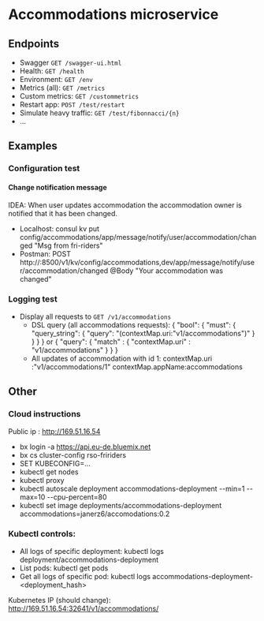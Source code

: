 # Accommodations microservice

## Endpoints
* Swagger `GET /swagger-ui.html`
* Health: `GET /health`
* Environment: `GET /env`
* Metrics (all): `GET /metrics`
* Custom metrics: `GET /custommetrics`
* Restart app: `POST /test/restart`
* Simulate heavy traffic: `GET /test/fibonnacci/{n}`
* ...
## Examples
### Configuration test 

#### Change notification message
IDEA:
When user updates accommodation the accommodation owner is notified that it has been changed.
* Localhost: consul kv put config/accommodations/app/message/notify/user/accommodation/changed "Msg from fri-riders"
* Postman: POST http://<host>:8500/v1/kv/config/accommodations,dev/app/message/notify/user/accommodation/changed 
@Body "Your accommodation was changed"

### Logging test
* Display all requests to `GET /v1/accommodations`
    * DSL query (all accommodations requests):
        {
          "bool": {
            "must": {
              "query_string": {
                "query": "(contextMap.uri:\"v1/accommodations\")"
              }
            }
          }
        }
        or
        {
            "query": {
                "match" : {
                    "contextMap.uri" : "v1/accommodations"
                }
            }
        }
    * All updates of accommodation with id 1: 
        contextMap.uri :"v1/accommodations/1"
        contextMap.appName:accommodations
        
## Other
### Cloud instructions
Public ip : http://169.51.16.54

* bx login -a https://api.eu-de.bluemix.net  
* bx cs cluster-config rso-fririders
* SET KUBECONFIG=...
* kubectl get nodes
* kubectl proxy 
* kubectl autoscale deployment accommodations-deployment --min=1 --max=10 --cpu-percent=80
* kubectl set image deployments/accommodations-deployment accommodations=janerz6/accomodations:0.2

### Kubectl controls:
* All logs of specific deployment: kubectl logs deployment/accommodations-deployment
* List pods: kubectl get pods 
* Get all logs of specific pod: kubectl logs accommodations-deployment-<deployment_hash>

Kubernetes IP (should change): http://169.51.16.54:32641/v1/accommodations/




